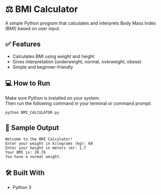 # ⚖️ BMI Calculator

A simple Python program that calculates and interprets Body Mass Index (BMI) based on user input.

## ✅ Features
- Calculates BMI using weight and height  
- Gives interpretation (underweight, normal, overweight, obese)  
- Simple and beginner-friendly

## 💻 How to Run
Make sure Python is installed on your system.  
Then run the following command in your terminal or command prompt:

```
python BMI_CALCULATOR.py
```

## 🧪 Sample Output
```
Welcome to the BMI Calculator!
Enter your weight in kilograms (kg): 60
Enter your height in meters (m): 1.7
Your BMI is: 20.76
You have a normal weight.
```

## 🛠️ Built With
- Python 3

